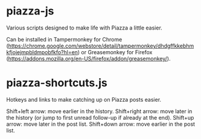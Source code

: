 # piazza-js
Various scripts designed to make life with Piazza a little easier.

Can be installed in Tampermonkey for Chrome (https://chrome.google.com/webstore/detail/tampermonkey/dhdgffkkebhmkfjojejmpbldmpobfkfo?hl=en) or Greasemonkey for Firefox (https://addons.mozilla.org/en-US/firefox/addon/greasemonkey/).

# piazza-shortcuts.js

Hotkeys and links to make catching up on Piazza posts easier.

Shift+left arrow: move earlier in the history.
Shift+right arrow: move later in the history (or jump to first unread follow-up if already at the end).
Shift+up arrow: move later in the post list.
Shift+down arrow: move earlier in the post list.

